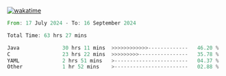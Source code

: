[![wakatime](https://wakatime.com/badge/user/5970ac98-85fb-4bfd-a7d8-142e7d5bd274.svg)](https://wakatime.com/@5970ac98-85fb-4bfd-a7d8-142e7d5bd274)

<!--START_SECTION:waka-->

```rust
From: 17 July 2024 - To: 16 September 2024

Total Time: 63 hrs 27 mins

Java              30 hrs 11 mins  >>>>>>>>>>>>-------------   46.20 %
C                 23 hrs 22 mins  >>>>>>>>>----------------   35.78 %
YAML              2 hrs 51 mins   >------------------------   04.37 %
Other             1 hr 52 mins    >------------------------   02.88 %
```

<!--END_SECTION:waka-->
